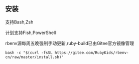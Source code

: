 ## 安装

支持Bash,Zsh

计划支持Fish,PowerShell

rbenv源每周五晚强制手动更新,ruby-build已由Gitee官方镜像管理

```shell
bash -c "$(curl -fsSL https://gitee.com/RubyKids/rbenv-cn/raw/master/install.sh)"
```